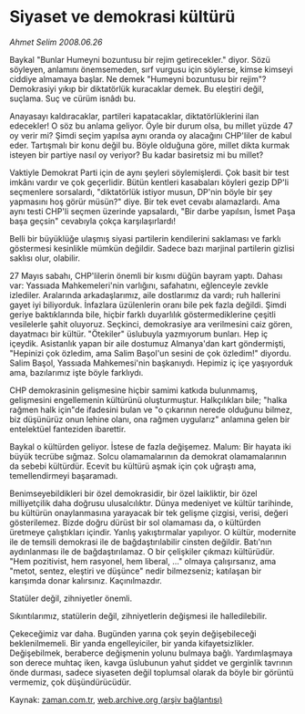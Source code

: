 # Siyaset ve demokrasi kültürü

*Ahmet Selim 2008.06.26*

<tr><td class="metin" colspan="2" style="padding-top: 20px; padding-left: 5px; padding-right: 10px;">Baykal "Bunlar Humeyni bozuntusu bir rejim getirecekler." diyor. Sözü söyleyen, anlamını önemsemeden, sırf vurgusu için söylerse, kimse kimseyi ciddiye almamaya başlar. Ne demek "Humeyni bozuntusu bir rejim"? Demokrasiyi yıkıp bir diktatörlük kuracaklar demek. Bu eleştiri değil, suçlama. Suç ve cürüm isnâdı bu.</td></tr><tr><td class="metin" colspan="2" style="padding-top: 20px; padding-left: 5px; padding-right: 10px;"><p>Anayasayı kaldıracaklar, partileri kapatacaklar, diktatörlüklerini ilan edecekler! O söz bu anlama geliyor. Öyle bir durum olsa, bu millet yüzde 47 oy verir mi? Şimdi seçim yapılsa aynı oranda oy alacağını CHP'liler de kabul eder. Tartışmalı bir konu değil bu. Böyle olduğuna göre, millet dikta kurmak isteyen bir partiye nasıl oy veriyor? Bu kadar basiretsiz mi bu millet?
<p> Vaktiyle Demokrat Parti için de aynı şeyleri söylemişlerdi. Çok basit bir test imkânı vardır ve çok geçerlidir. Bütün kentleri kasabaları köyleri gezip DP'li seçmenlere sorsalardı, "diktatörlük istiyor musun, DP'nin böyle bir şey yapmasını hoş görür müsün?" diye. Bir tek evet cevabı alamazlardı. Ama aynı testi CHP'li seçmen üzerinde yapsalardı, "Bir darbe yapılsın, İsmet Paşa başa geçsin" cevabıyla çokça karşılaşırlardı!
<p> Belli bir büyüklüğe ulaşmış siyasi partilerin kendilerini saklaması ve farklı göstermesi kesinlikle mümkün değildir. Sadece bazı marjinal partilerin gizlisi saklısı olur, olabilir.
<p> 27 Mayıs sabahı, CHP'lilerin önemli bir kısmı düğün bayram yaptı. Dahası var: Yassıada Mahkemeleri'nin varlığını, safahatını, eğlenceyle zevkle izlediler. Aralarında arkadaşlarımız, aile dostlarımız da vardı; ruh hallerini gayet iyi biliyorduk. İnfazlara üzülenlerin oranı bile pek fazla değildi. Şimdi geriye baktıklarında bile, hiçbir farklı duyarlılık göstermediklerine çeşitli vesilelerle şahit oluyoruz. Seçkinci, demokrasiye ara verilmesini caiz gören, dayatmacı bir kültür. "Ötekiler" üslubuyla yazmıyorum bunları. Hep iç içeydik. Asistanlık yapan bir aile dostumuz Almanya'dan kart göndermişti, "Hepinizi çok özledim, ama Salim Başol'un sesini de çok özledim!" diyordu. Salim Başol, Yassıada Mahkemesi'nin başkanıydı. Hepimiz iç içe yaşıyorduk ama, bazılarımız işte böyle farklıydı.
<p> CHP demokrasinin gelişmesine hiçbir samimi katkıda bulunmamış, gelişmesini engellemenin kültürünü oluşturmuştur. Halkçılıkları bile; "halka rağmen halk için"de ifadesini bulan ve "o çıkarının nerede olduğunu bilmez, biz düşünürüz onun lehine olanı, ona rağmen uygularız" anlamına gelen bir entelektüel fanteziden ibarettir.
<p> Baykal o kültürden geliyor. İstese de fazla değişemez. Malum: Bir hayata iki büyük tecrübe sığmaz. Solcu olamamalarının da demokrat olamamalarının da sebebi kültürdür. Ecevit bu kültürü aşmak için çok uğraştı ama, temellendirmeyi başaramadı. 
<p> Benimseyebildikleri bir özel demokrasidir, bir özel laikliktir, bir özel milliyetçilik daha doğrusu ulusalcılıktır. Dünya medeniyet ve kültür tarihinde, bu kültürün onaylanmasına yarayacak bir tek gelişme çizgisi, verisi, değeri gösterilemez. Bizde doğru dürüst bir sol olamaması da, o kültürden üretmeye çalıştıkları içindir. Yanlış yakıştırmalar yapılıyor. O kültür, modernite ile de temsili demokrasi ile de bağdaştırılabilir cinsten değildir. Batı'nın aydınlanması ile de bağdaştırılamaz. O bir çelişkiler çıkmazı kültürüdür. "Hem pozitivist, hem rasyonel, hem liberal, ..." olmaya çalışırsanız, ama "metot, sentez, eleştiri ve düşünce" nedir bilmezseniz; katılaşan bir karışımda donar kalırsınız. Kaçınılmazdır.
<p> Statüler değil, zihniyetler önemli.
<p> Sıkıntılarımız, statülerin değil, zihniyetlerin değişmesi ile halledilebilir.
<p> Çekeceğimiz var daha. Bugünden yarına çok şeyin değişebileceği beklenilmemeli. Bir yanda engelleyiciler, bir yanda kifayetsizlikler. Değişebilmek, beraberce değişmenin yolunu bulmaya bağlı. Yardımlaşmaya son derece muhtaç iken, kavga üslubunun yahut şiddet ve gerginlik tavrının önde durması, sadece siyaseten değil toplumsal olarak da böyle bir görüntü vermemiz, çok düşündürücüdür.<br/></p></p></p></p></p></p></p></p></p></p></td></tr>

Kaynak: [zaman.com.tr](http://zaman.com.tr/yazar.do?yazino=706721), [web.archive.org (arşiv bağlantısı)](http://web.archive.org/web/20080801235732/http://www.zaman.com.tr:80/yazar.do?yazino=706721)
